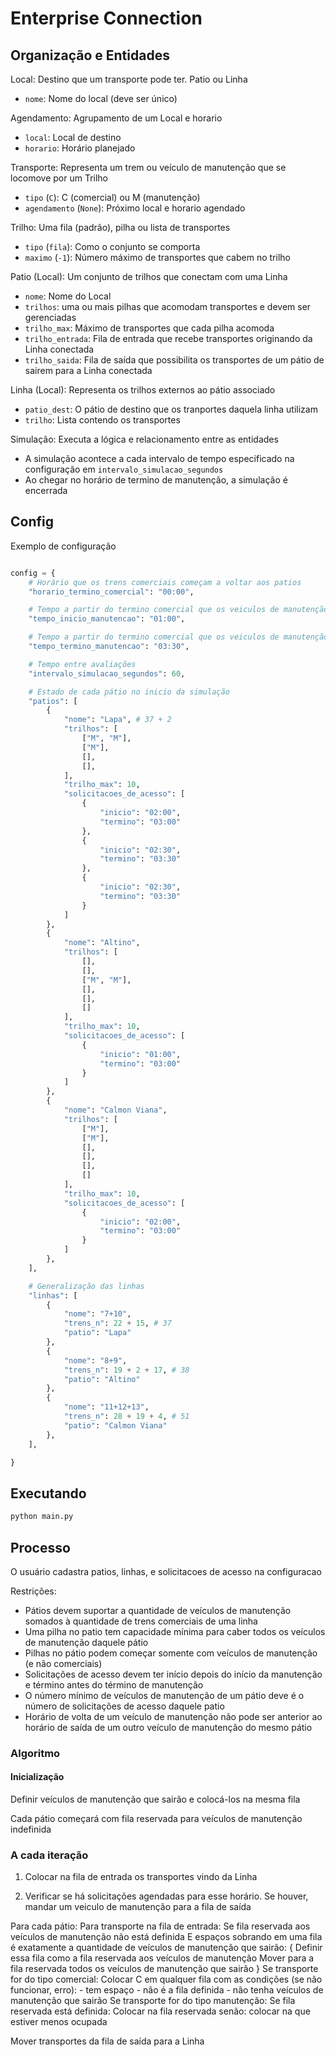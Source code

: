 # Enterprise Connection

## Organização e Entidades

Local: Destino que um transporte pode ter. Patio ou Linha
* `nome`: Nome do local (deve ser único)

Agendamento: Agrupamento de um Local e horario
* `local`: Local de destino
* `horario`: Horário planejado

Transporte: Representa um trem ou veículo de manutenção que se locomove por um Trilho
* `tipo` (`C`): C (comercial) ou M (manutenção)
* `agendamento` (`None`): Próximo local e horario agendado

Trilho: Uma fila (padrão), pilha ou lista de transportes
* `tipo` (`fila`): Como o conjunto se comporta
* `maximo` (`-1`): Número máximo de transportes que cabem no trilho

Patio (Local): Um conjunto de trilhos que conectam com uma Linha
* `nome`: Nome do Local
* `trilhos`: uma ou mais pilhas que acomodam transportes e devem ser gerenciadas
* `trilho_max`: Máximo de transportes que cada pilha acomoda
* `trilho_entrada`: Fila de entrada que recebe transportes originando da Linha conectada
* `trilho_saida`: Fila de saída que possibilita os transportes de um pátio de sairem para a Linha conectada

Linha (Local): Representa os trilhos externos ao pátio associado
* `patio_dest`: O pátio de destino que os tranportes daquela linha utilizam
* `trilho`: Lista contendo os transportes

Simulação: Executa a lógica e relacionamento entre as entidades
* A simulação acontece a cada intervalo de tempo especificado na configuração em `intervalo_simulacao_segundos`
* Ao chegar no horário de termino de manutenção, a simulação é encerrada

## Config

Exemplo de configuração

```python

config = {
    # Horário que os trens comerciais começam a voltar aos patios
    "horario_termino_comercial": "00:00",

    # Tempo a partir do termino comercial que os veiculos de manutenção podem sair dos pátios
    "tempo_inicio_manutencao": "01:00",

    # Tempo a partir do termino comercial que os veiculos de manutenção devem estar de volta aos patios
    "tempo_termino_manutencao": "03:30",

    # Tempo entre avaliações
    "intervalo_simulacao_segundos": 60,

    # Estado de cada pátio no inicio da simulação
    "patios": [
        {
            "nome": "Lapa", # 37 + 2
            "trilhos": [
                ["M", "M"],
                ["M"],
                [],
                [],
            ],
            "trilho_max": 10,
            "solicitacoes_de_acesso": [
                {
                    "inicio": "02:00",
                    "termino": "03:00"
                },
                {
                    "inicio": "02:30",
                    "termino": "03:30"
                },
                {
                    "inicio": "02:30",
                    "termino": "03:30"
                }
            ]
        },
        {
            "nome": "Altino",
            "trilhos": [
                [],
                [],
                ["M", "M"],
                [],
                [],
                []
            ],
            "trilho_max": 10,
            "solicitacoes_de_acesso": [
                {
                    "inicio": "01:00",
                    "termino": "03:00"
                }
            ]
        },
        {
            "nome": "Calmon Viana",
            "trilhos": [
                ["M"],
                ["M"],
                [],
                [],
                [],
                []
            ],
            "trilho_max": 10,
            "solicitacoes_de_acesso": [
                {
                    "inicio": "02:00",
                    "termino": "03:00"
                }
            ]
        },
    ],

    # Generalização das linhas
    "linhas": [
        {
            "nome": "7+10",
            "trens_n": 22 + 15, # 37
            "patio": "Lapa"
        },
        {
            "nome": "8+9",
            "trens_n": 19 + 2 + 17, # 38
            "patio": "Altino"
        },
        {
            "nome": "11+12+13",
            "trens_n": 28 + 19 + 4, # 51
            "patio": "Calmon Viana"
        },
    ],

}
```

## Executando

```python
python main.py
```


## Processo

O usuário cadastra patios, linhas, e solicitacoes de acesso na configuracao

Restrições:
- Pátios devem suportar a quantidade de veículos de manutenção somados à quantidade de trens comerciais de uma linha
- Uma pilha no patio tem capacidade mínima para caber todos os veículos de manutenção daquele pátio
- Pilhas no pátio podem começar somente com veículos de manutenção (e não comerciais)
- Solicitações de acesso devem ter início depois do início da manutenção e término antes do término de manutenção
- O número mínimo de veículos de manutenção de um pátio deve é o número de solicitações de acesso daquele patio
- Horário de volta de um veículo de manutenção não pode ser anterior ao horário de saída de um outro veículo de manutenção do mesmo pátio


### Algoritmo


#### Inicialização

Definir veículos de manutenção que sairão e colocá-los na mesma fila

Cada pátio começará com fila reservada para veículos de manutenção indefinida

### A cada iteração

1. Colocar na fila de entrada os transportes vindo da Linha

2. Verificar se há solicitações agendadas para esse horário. Se houver, mandar um veiculo de manutenção para a fila de saída

Para cada pátio:
    Para transporte na fila de entrada:
        Se fila reservada aos veículos de manutenção não está definida E espaços sobrando em uma fila é exatamente a quantidade de veículos de manutenção que sairão:
        {
            Definir essa fila como a fila reservada aos veículos de manutenção
            Mover para a fila reservada todos os veículos de manutenção que sairão
        }
        Se transporte for do tipo comercial:
            Colocar C em qualquer fila com as condições (se não funcionar, erro):
            - tem espaço 
            - não é a fila definida
            - não tenha veículos de manutenção que sairão
        Se transporte for do tipo manutenção:
            Se fila reservada está definida:
                Colocar na fila reservada
            senão:
                colocar na que estiver menos ocupada


Mover transportes da fila de saída para a Linha